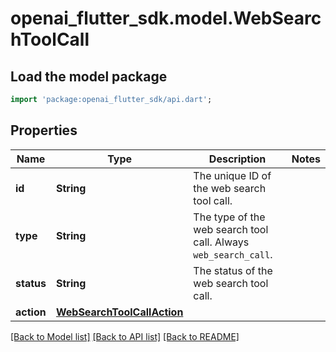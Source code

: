 # openai_flutter_sdk.model.WebSearchToolCall

## Load the model package
```dart
import 'package:openai_flutter_sdk/api.dart';
```

## Properties
Name | Type | Description | Notes
------------ | ------------- | ------------- | -------------
**id** | **String** | The unique ID of the web search tool call.  | 
**type** | **String** | The type of the web search tool call. Always `web_search_call`.  | 
**status** | **String** | The status of the web search tool call.  | 
**action** | [**WebSearchToolCallAction**](WebSearchToolCallAction.md) |  | 

[[Back to Model list]](../README.md#documentation-for-models) [[Back to API list]](../README.md#documentation-for-api-endpoints) [[Back to README]](../README.md)


